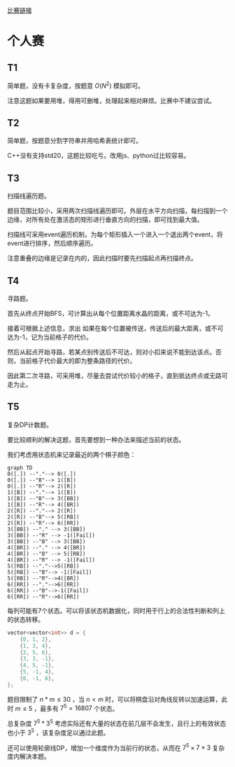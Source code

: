 [比赛链接](https://leetcode.cn/contest/season/2023-spring/)

# 个人赛

## T1

简单题，没有卡复杂度，按题意 $O(N^2)$ 模拟即可。

注意这题如果要用堆，得用可删堆，处理起来相对麻烦。比赛中不建议尝试。

## T2

简单题，按题意分割字符串并用哈希表统计即可。

C++没有支持std20，这题比较吃亏。改用js、python过比较容易。

## T3

扫描线遍历题。

题目范围比较小，采用两次扫描线遍历即可。外层在水平方向扫描，每扫描到一个边缘，对所有处在激活态的矩形进行垂直方向的扫描，即可找到最大值。

扫描线可采用event遍历机制，为每个矩形插入一个进入一个退出两个event，将event进行排序，然后顺序遍历。

注意重叠的边缘是记录在内的，因此扫描时要先扫描起点再扫描终点。

## T4

寻路题。

首先从终点开始BFS，可计算出从每个位置距离水晶的距离，或不可达为-1。

接着可根据上述信息，求出 如果在每个位置被传送，传送后的最大距离，或不可达为-1，记为当前格子的代价。

然后从起点开始寻路，若某点别传送后不可达，则对小扣来说不能到达该点。否则，当前格子代价最大的即为整条路径的代价。

因此第二次寻路，可采用堆，尽量去尝试代价较小的格子，直到抵达终点或无路可走为止。

## T5

复杂DP计数题。

要比较顺利的解决这题，首先要想到一种办法来描述当前的状态。

我们考虑用状态机来记录最近的两个棋子颜色：

```mermaid
graph TD
0([.]) --"."--> 0([.])
0([.]) --"B"--> 1([B])
0([.]) --"R"--> 2([R])
1([B]) --"."--> 1([B])
1([B]) --"B"--> 3([BB])
1([B]) --"R"--> 4([BR])
2([R]) --"."--> 2([R])
2([R]) --"B"--> 5([RB])
2([R]) --"R"--> 6([RR])
3([BB]) --"." --> 3([BB])
3([BB]) --"R" --> -1([Fail])
3([BB]) --"B" --> 3([BB])
4([BR]) --"." --> 4([BR])
4([BR]) --"B" --> 5([RB])
4([BR]) --"R" --> -1([Fail])
5([RB]) --"."-->5([RB])
5([RB]) --"B"--> -1([Fail])
5([RB]) --"R"-->4([BR])
6([RR]) --"."-->6([RR])
6([RR]) --"B"-->-1([Fail])
6([RR]) --"R"-->6([RR])
```

每列可能有7个状态。可以将该状态机数据化，同时用于行上的合法性判断和列上的状态转移。

```cpp
vector<vector<int>> d = {
    {0, 1, 2},
    {1, 3, 4},
    {2, 5, 6},
    {3, 3, -1},
    {4, 5, -1},
    {5, -1, 4},
    {6, -1, 6},
};
```


题目限制了 $n*m\le 30$ ，当 $n\lt m$ 时，可以将棋盘沿对角线反转以加速运算，此时 $m\le 5$ ，最多有 $7^5=16807$ 个状态。

总复杂度 $7^5*3^5$ 考虑实际还有大量的状态在前几层不会发生，且行上的有效状态也小于 $3^5$ ，该复杂度足以通过此题。

还可以使用轮廓线DP，增加一个维度作为当前行的状态，从而在 $7^5\times 7\times 3$ 复杂度内解决本题。

